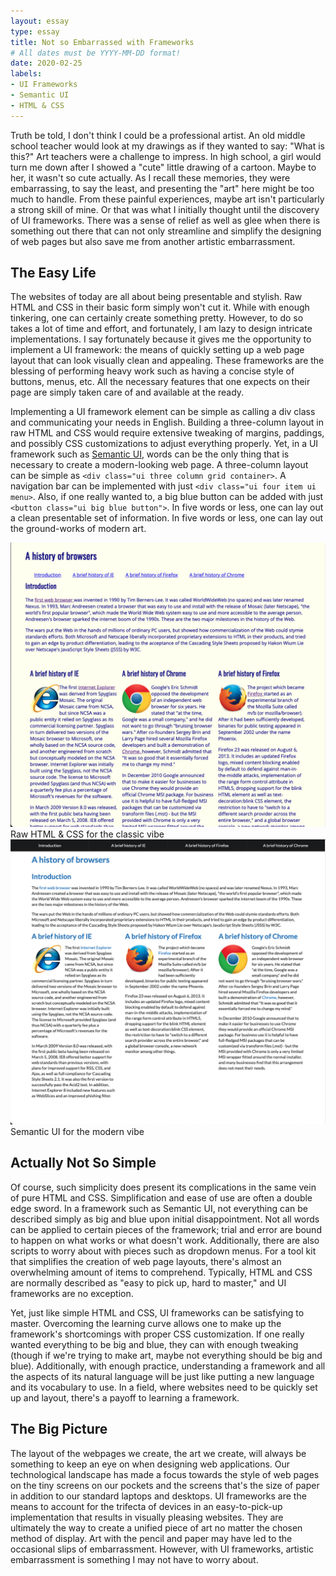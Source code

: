 ```yaml
---
layout: essay
type: essay
title: Not so Embarrassed with Frameworks
# All dates must be YYYY-MM-DD format!
date: 2020-02-25
labels:
- UI Frameworks
- Semantic UI
- HTML & CSS
---
```


Truth be told, I don't think I could be a professional artist.  An old middle school teacher would look at my drawings as if they wanted to say: "What is this?"  Art teachers were a challenge to impress.  In high school, a girl would turn me down after I showed a "cute" little drawing of a cartoon.  Maybe to her, it wasn't so cute actually.  As I recall these memories, they were embarrassing, to say the least, and presenting the "art" here might be too much to handle. From these painful experiences, maybe art isn't particularly a strong skill of mine.  Or that was what I initially thought until the discovery of UI frameworks.  There was a sense of relief as well as glee when there is something out there that can not only streamline and simplify the designing of web pages but also save me from another artistic embarrassment. 

## The Easy Life

The websites of today are all about being presentable and stylish.  Raw HTML and CSS in their basic form simply won't cut it.  While with enough tinkering, one can certainly create something pretty.  However, to do so takes a lot of time and effort, and fortunately, I am lazy to design intricate implementations. I say fortunately because it gives me the opportunity to implement a UI framework: the means of quickly setting up a web page layout that can look visually clean and appealing.  These frameworks are the blessing of performing heavy work such as having a concise style of buttons, menus, etc.  All the necessary features that one expects on their page are simply taken care of and available at the ready.

Implementing a UI framework element can be simple as calling a div class and communicating your needs in English.  Building a three-column layout in raw HTML and CSS would require extensive tweaking of margins, paddings, and possibly CSS customizations to adjust everything properly.  Yet, in a UI framework such as [Semantic UI](https://semantic-ui.com/), words can be the only thing that is necessary to create a modern-looking web page.  A three-column layout can be simple as ```<div class="ui three column grid container>```. A navigation bar can be implemented with just ```<div class="ui four item ui menu>```. Also, if one really wanted to, a big blue button can be added with just ```<button class="ui big blue button">```.  In five words or less, one can lay out a clean presentable set of information.  In five words or less, one can lay out the ground-works of modern art.

<div class="ui two column grid container">
  <div class="column">
    <div class="ui segment"><img class="ui floated image" alt="Raw" src="../images/E37_Raw.png">
    Raw HTML & CSS for the classic vibe</div>
  </div>
  <div class="column">
    <div class="ui segment"><img class="ui floated image" alt="Semantic" src="../images/E37_Semantic.png">
    Semantic UI for the modern vibe</div>
  </div>
</div>

## Actually Not So Simple

Of course, such simplicity does present its complications in the same vein of pure HTML and CSS.  Simplification and ease of use are often a double edge sword.  In a framework such as Semantic UI, not everything can be described simply as big and blue upon initial disappointment.  Not all words can be applied to certain pieces of the framework; trial and error are bound to happen on what works or what doesn't work.  Additionally, there are also scripts to worry about with pieces such as dropdown menus.  For a tool kit that simplifies the creation of web page layouts, there's almost an overwhelming amount of items to comprehend.  Typically, HTML and CSS are normally described as "easy to pick up, hard to master," and UI frameworks are no exception.

Yet, just like simple HTML and CSS, UI frameworks can be satisfying to master.  Overcoming the learning curve allows one to make up the framework's shortcomings with proper CSS customization.  If one really wanted everything to be big and blue, they can with enough tweaking (though if we're trying to make art, maybe not everything should be big and blue).  Additionally, with enough practice, understanding a framework and all the aspects of its natural language will be just like putting a new language and its vocabulary to use.  In a field, where websites need to be quickly set up and layout, there's a payoff to learning a framework.

## The Big Picture

The layout of the webpages we create, the art we create, will always be something to keep an eye on when designing web applications.  Our technological landscape has made a focus towards the style of web pages on the tiny screens on our pockets and the screens that's the size of paper in addition to our standard laptops and desktops.  UI frameworks are the means to account for the trifecta of devices in an easy-to-pick-up implementation that results in visually pleasing websites.  They are ultimately the way to create a unified piece of art no matter the chosen method of display.  Art with the pencil and paper may have led to the occasional slips of embarrassment.  However, with UI frameworks, artistic embarrassment is something I may not have to worry about.






